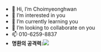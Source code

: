 - 👋 Hi, I’m Choimyeonghwan
- 👀 I’m interested in you
- 🌱 I’m currently learning you
- 💞️ I’m looking to collaborate on you
- 📫 010-6259-8837
- <strong>명환의 공격력:</strong><img src="https://img.shields.io/badge/Python-2E64FE?style=flat-square&logo=firebase&logoColor=white"/>
<!---
CMH5701/CMH5701 is a ✨ special ✨ repository because its `README.md` (this file) appears on your GitHub profile.
You can click the Preview link to take a look at your changes.
--->
